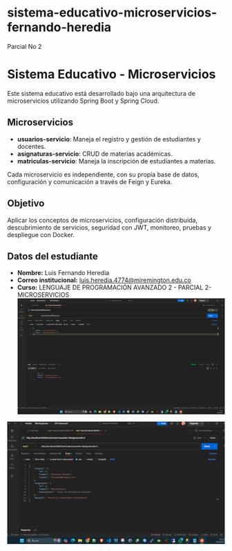 # sistema-educativo-microservicios-fernando-heredia
Parcial No 2
# Sistema Educativo - Microservicios

Este sistema educativo está desarrollado bajo una arquitectura de microservicios utilizando Spring Boot y Spring Cloud.

## Microservicios

- **usuarios-servicio**: Maneja el registro y gestión de estudiantes y docentes.
- **asignaturas-servicio**: CRUD de materias académicas.
- **matriculas-servicio**: Maneja la inscripción de estudiantes a materias.

Cada microservicio es independiente, con su propia base de datos, configuración y comunicación a través de Feign y Eureka.

## Objetivo

Aplicar los conceptos de microservicios, configuración distribuida, descubrimiento de servicios, seguridad con JWT, monitoreo, pruebas y despliegue con Docker.

## Datos del estudiante

- **Nombre:** Luis Fernando Heredia
- **Correo institucional:** luis.heredia.4774@miremington.edu.co
- **Curso:**  LENGUAJE DE PROGRAMACIÓN AVANZADO 2 - PARCIAL 2-MICROSERVICIOS
![alt text](image.png)


![alt text](image-1.png)